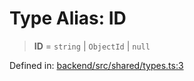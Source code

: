 # Type Alias: ID

> **ID** = `string` \| `ObjectId` \| `null`

Defined in: [backend/src/shared/types.ts:3](https://github.com/continuousactivelearning/cal/blob/5ae0447098795fdcf3a415f0360ebe51565b6949/backend/src/shared/types.ts#L3)
